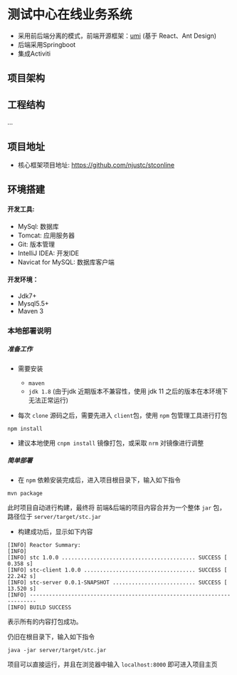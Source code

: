 # 测试中心在线业务系统

- 采用前后端分离的模式，前端开源框架：[umi](https://gitee.com/smallc/Sword) (基于 React、Ant Design)
- 后端采用Springboot
- 集成Activiti

## 项目架构



## 工程结构

...

## 项目地址

-  核心框架项目地址: <https://github.com/njustc/stconline>

## 环境搭建

#### 开发工具:

- MySql: 数据库
- Tomcat: 应用服务器
- Git: 版本管理
- IntelliJ IDEA: 开发IDE
- Navicat for MySQL: 数据库客户端

#### 开发环境：

- Jdk7+
- Mysql5.5+
- Maven 3

### 本地部署说明

##### 准备工作

- 需要安装
  - `maven`
  - `jdk 1.8` (由于jdk 近期版本不兼容性，使用 jdk 11 之后的版本在本环境下无法正常运行)

- 每次 `clone` 源码之后，需要先进入 `client`包，使用 `npm` 包管理工具进行打包

```
npm install
```

- 建议本地使用 `cnpm install` 镜像打包，或采取 `nrm` 对镜像进行调整

##### 简单部署

- 在 `npm` 依赖安装完成后，进入项目根目录下，输入如下指令

```
mvn package
```

此时项目自动进行构建，最终将 前端&后端的项目内容合并为一个整体 `jar` 包，路径位于 `server/target/stc.jar`

- 构建成功后，显示如下内容

```
[INFO] Reactor Summary:
[INFO] 
[INFO] stc 1.0.0 .......................................... SUCCESS [  0.358 s]
[INFO] stc-client 1.0.0 ................................... SUCCESS [ 22.242 s]
[INFO] stc-server 0.0.1-SNAPSHOT .......................... SUCCESS [ 13.520 s]
[INFO] ------------------------------------------------------------------------
[INFO] BUILD SUCCESS

```

表示所有的内容打包成功。

仍旧在根目录下，输入如下指令

```
java -jar server/target/stc.jar
```

项目可以直接运行，并且在浏览器中输入 `localhost:8000` 即可进入项目主页